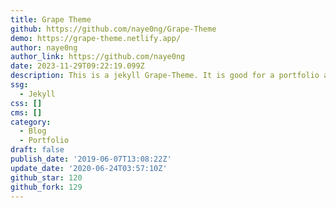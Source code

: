 ```yaml
---
title: Grape Theme
github: https://github.com/naye0ng/Grape-Theme
demo: https://grape-theme.netlify.app/
author: naye0ng
author_link: https://github.com/naye0ng
date: 2023-11-29T09:22:19.099Z
description: This is a jekyll Grape-Theme. It is good for a portfolio as well as a blog!
ssg:
  - Jekyll
css: []
cms: []
category:
  - Blog
  - Portfolio
draft: false
publish_date: '2019-06-07T13:08:22Z'
update_date: '2020-06-24T03:57:10Z'
github_star: 120
github_fork: 129
---
```


